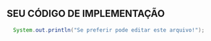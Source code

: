 ## SEU CÓDIGO DE IMPLEMENTAÇÃO

```java
  System.out.println("Se preferir pode editar este arquivo!");
```
